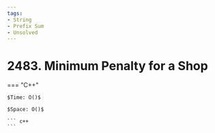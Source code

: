 ```yaml
---
tags:
- String
- Prefix Sum
- Unsolved
---
```



# 2483. Minimum Penalty for a Shop

=== "C++"

    $Time: O()$

    $Space: O()$

    ``` c++
    ```